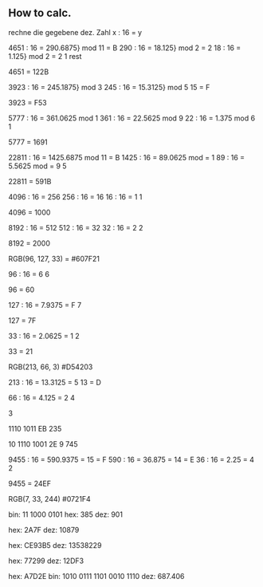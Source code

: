 
## How to calc. 
rechne die gegebene dez. Zahl x : 16 = y


4651 : 16 = 290.6875} mod 11 = B
290 : 16 = 18.125} mod 2 = 2 
18 : 16 = 1.125} mod 2 = 2
1 rest 

4651 = 122B

3923 : 16 = 245.1875} mod 3 
245 : 16  = 15.3125} mod 5 
15 = F

3923 = F53 

5777 : 16 = 361.0625 mod 1
361 : 16 = 22.5625 mod 9
22 : 16 = 1.375 mod 6
1

5777 = 1691

22811 : 16 = 1425.6875 mod 11 = B
1425 : 16 = 89.0625 mod = 1
89 : 16 = 5.5625 mod = 9
5

22811 = 591B

4096 : 16 = 256
256 : 16 = 16
16 : 16 = 1
1

4096 = 1000

8192 : 16 = 512 
512 : 16 = 32
32 : 16 = 2 
2

8192 = 2000

RGB(96, 127, 33) = #607F21

96 : 16 = 6 
6

96 = 60 

127 : 16 = 7.9375 = F 
7 

127 = 7F

33 : 16 = 2.0625 = 1 
2

33 = 21

RGB(213, 66, 3) #D54203

213 : 16 = 13.3125 = 5
13 = D

66 : 16 = 4.125 = 2
4

3

1110 1011
EB
235 

10 1110 1001
2E
9
745

9455 : 16 = 590.9375 = 15 = F
590 : 16 = 36.875 = 14 = E
36 : 16 = 2.25 = 4
2

9455 = 24EF

RGB(7, 33, 244)
#0721F4

bin: 11 1000 0101
hex: 385
dez: 901

hex: 2A7F
dez: 10879

hex: CE93B5
dez: 13538229

hex: 77299 
dez: 12DF3

hex: A7D2E
bin: 1010 0111 1101 0010 1110
dez: 687.406

